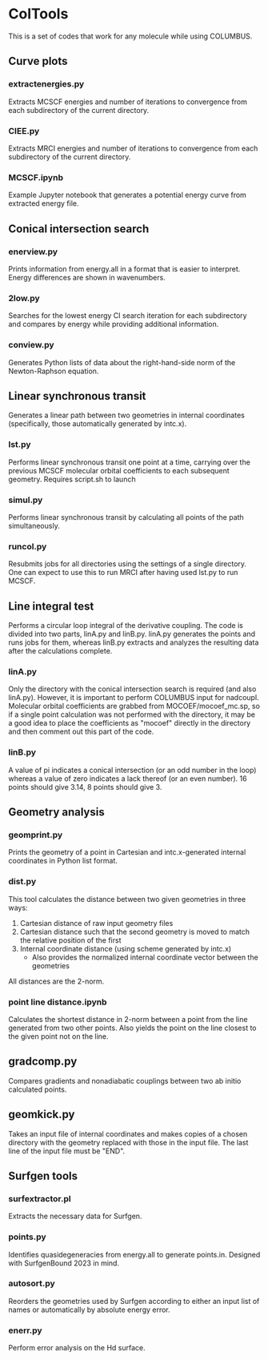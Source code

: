 # ColTools
This is a set of codes that work for any molecule while using COLUMBUS.

## Curve plots

### extractenergies.py
Extracts MCSCF energies and number of iterations to convergence from each subdirectory of the current directory.

### CIEE.py
Extracts MRCI energies and number of iterations to convergence from each subdirectory of the current directory.

### MCSCF.ipynb
Example Jupyter notebook that generates a potential energy curve from extracted energy file.

## Conical intersection search

### enerview.py
Prints information from energy.all in a format that is easier to interpret. Energy differences are shown in wavenumbers.

### 2low.py
Searches for the lowest energy CI search iteration for each subdirectory and compares by energy while providing additional information.

### conview.py
Generates Python lists of data about the right-hand-side norm of the Newton-Raphson equation.

## Linear synchronous transit
Generates a linear path between two geometries in internal coordinates (specifically, those automatically generated by intc.x).

### lst.py
Performs linear synchronous transit one point at a time, carrying over the previous MCSCF molecular orbital coefficients to each subsequent geometry.
Requires script.sh to launch

### simul.py
Performs linear synchronous transit by calculating all points of the path simultaneously.

### runcol.py
Resubmits jobs for all directories using the settings of a single directory. One can expect to use this to run MRCI after having used lst.py to run MCSCF.

## Line integral test
Performs a circular loop integral of the derivative coupling.
The code is divided into two parts, linA.py and linB.py.
linA.py generates the points and runs jobs for them, whereas linB.py extracts and analyzes the resulting data after the calculations complete.

### linA.py
Only the directory with the conical intersection search is required (and also linA.py). However, it is important to perform COLUMBUS input for nadcoupl.
Molecular orbital coefficients are grabbed from MOCOEF/mocoef_mc.sp, so if a single point calculation was not performed with the directory, it may be a good idea to place the coefficients as "mocoef" directly in the directory and then comment out this part of the code.

### linB.py
A value of pi indicates a conical intersection (or an odd number in the loop) whereas a value of zero indicates a lack thereof (or an even number).
16 points should give 3.14, 8 points should give 3.

## Geometry analysis

### geomprint.py
Prints the geometry of a point in Cartesian and intc.x-generated internal coordinates in Python list format.

### dist.py
This tool calculates the distance between two given geometries in three ways:
1. Cartesian distance of raw input geometry files
2. Cartesian distance such that the second geometry is moved to match the relative position of the first
3. Internal coordinate distance (using scheme generated by intc.x)
   - Also provides the normalized internal coordinate vector between the geometries

All distances are the 2-norm.

### point line distance.ipynb
Calculates the shortest distance in 2-norm between a point from the line generated from two other points.
Also yields the point on the line closest to the given point not on the line.

## gradcomp.py
Compares gradients and nonadiabatic couplings between two ab initio calculated points.

## geomkick.py
Takes an input file of internal coordinates and makes copies of a chosen directory with the geometry replaced with those in the input file.
The last line of the input file must be "END".

## Surfgen tools

### surfextractor.pl
Extracts the necessary data for Surfgen.

### points.py
Identifies quasidegeneracies from energy.all to generate points.in.
Designed with SurfgenBound 2023 in mind.

### autosort.py
Reorders the geometries used by Surfgen according to either an input list of names or automatically by absolute energy error.

### enerr.py
Perform error analysis on the Hd surface.
